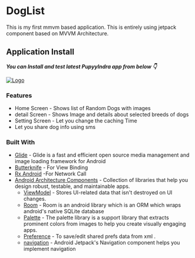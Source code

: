 # DogList
This is my first mmvm based  application. This is entirely using jetpack component  based on MVVM Architecture.


## Application Install

***You can Install and test latest PupyyIndra app from below 👇***

[![Logo](https://img.shields.io/badge/PupyyIndra-APK-orange)](https://github.com/h4xor7/DogList/releases/download/v1.0.0-alpha/app-debug.apk)



### Features

- Home Screen - Shows list  of Random Dogs with images
- detail Screen - Shows Image  and details about selected breeds of dogs
- Setting Screen - Let you change the caching Time
- Let you share dog  info  using sms 


### Built With
- [Glide](https://bumptech.github.io/glide/) - Glide is a fast and efficient open source media management and image loading framework for Android
- [Butterknife](https://github.com/JakeWharton/butterknife) - For View Binding
- [Rx Android](#) -For Network Call
- [Android Architecture Components](https://developer.android.com/topic/libraries/architecture) - Collection of libraries that help you design robust, testable, and maintainable apps.
  - [ViewModel](https://developer.android.com/topic/libraries/architecture/viewmodel) - Stores UI-related data that isn't destroyed on UI changes. 
  - [Room](https://developer.android.com/training/data-storage/room) - Room is an android library which is an ORM which wraps android's native SQLite database
  - [Palette](https://developer.android.com/training/material/palette-colors) - The palette library is a support library that extracts prominent colors from images to help you create visually engaging apps.
  - [Preference](https://developer.android.com/reference/android/preference/Preference) - To save/edit shared prefs  data from xml . 
  - [navigation](https://developer.android.com/training/data-storage/room) - Android Jetpack's Navigation component helps you implement navigation


  

